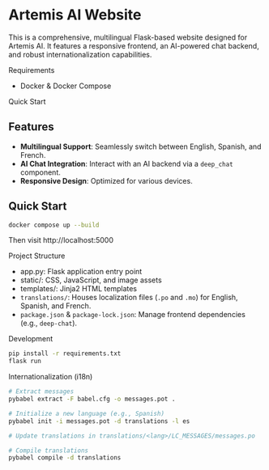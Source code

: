 # Artemis AI Website

This is a comprehensive, multilingual Flask-based website designed for Artemis AI. It features a responsive frontend, an AI-powered chat backend, and robust internationalization capabilities.

Requirements

- Docker & Docker Compose

Quick Start

## Features

- **Multilingual Support**: Seamlessly switch between English, Spanish, and French.
- **AI Chat Integration**: Interact with an AI backend via a `deep_chat` component.
- **Responsive Design**: Optimized for various devices.

## Quick Start

```bash
docker compose up --build
```

Then visit http://localhost:5000

Project Structure

- app.py: Flask application entry point
- static/: CSS, JavaScript, and image assets
- templates/: Jinja2 HTML templates
- `translations/`: Houses localization files (`.po` and `.mo`) for English, Spanish, and French.
- `package.json` & `package-lock.json`: Manage frontend dependencies (e.g., `deep-chat`).

Development

```bash
pip install -r requirements.txt
flask run
```

Internationalization (i18n)

```bash
# Extract messages
pybabel extract -F babel.cfg -o messages.pot .

# Initialize a new language (e.g., Spanish)
pybabel init -i messages.pot -d translations -l es

# Update translations in translations/<lang>/LC_MESSAGES/messages.po

# Compile translations
pybabel compile -d translations
```

